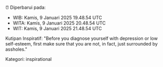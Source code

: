 ⏰ Diperbarui pada:
- WIB: Kamis, 9 Januari 2025 19.48.54 UTC
- WITA: Kamis, 9 Januari 2025 20.48.54 UTC
- WIT: Kamis, 9 Januari 2025 21.48.54 UTC

Kutipan Inspiratif:
"Before you diagnose yourself with depression or low self-esteem, first make sure that you are not, in fact, just surrounded by assholes."


Kategori: inspirational


